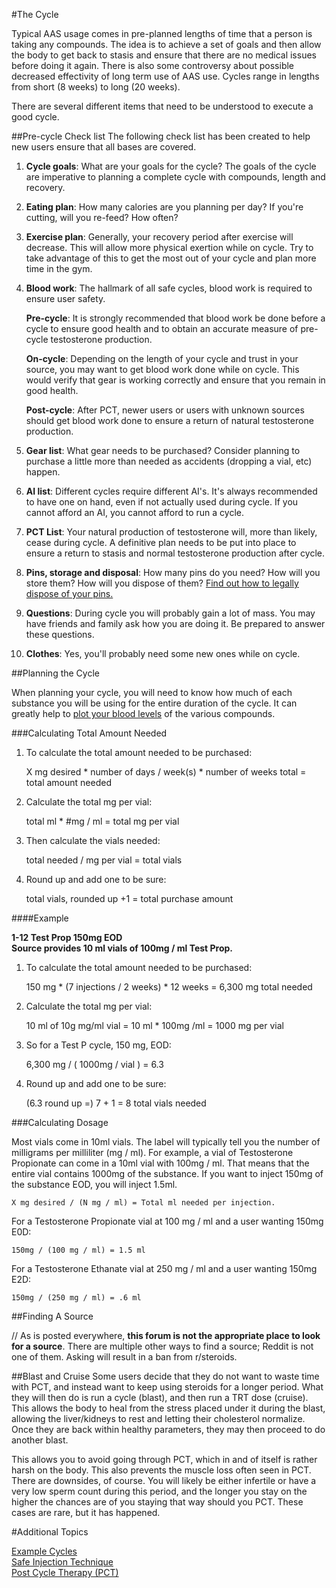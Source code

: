 #The Cycle  

Typical AAS usage comes in pre-planned lengths of time that a person is taking any compounds.  The idea is to achieve a set of goals and then allow the body to get back to stasis and ensure that there are no medical issues before doing it again.  There is also some controversy about possible decreased effectivity of long term use of AAS use.  Cycles range in lengths from short (8 weeks) to long (20 weeks).

There are several different items that need to be understood to execute a good cycle.

##Pre-cycle Check list
The following check list has been created to help new users ensure that all bases are covered.

1. **Cycle goals**:  What are your goals for the cycle?  The goals of the cycle are imperative to planning a complete cycle with compounds, length and recovery.  

2. **Eating plan**: How many calories are you planning per day?  If you're cutting, will you re-feed?  How often?  

3. **Exercise plan**: Generally, your recovery period after exercise will decrease.  This will allow more physical exertion while on cycle.  Try to take advantage of this to get the most out of your cycle and plan more time in the gym.  

4. **Blood work**: The hallmark of all safe cycles, blood work is required to ensure user safety. 

    **Pre-cycle**: It is strongly recommended that blood work be done before a cycle to ensure good health and to obtain an accurate measure of pre-cycle testosterone production.  

    **On-cycle**:  Depending on the length of your cycle and trust in your source, you may want to get blood work done while on cycle.  This would verify that gear is working correctly and ensure that you remain in good health.  

    **Post-cycle**: After PCT, newer users or users with unknown sources should get blood work done to ensure a return of natural testosterone production.  

5. **Gear list**: What gear needs to be purchased?  Consider planning to purchase a little more than needed as accidents (dropping a vial, etc) happen.  

6. **AI list**: Different cycles require different AI's.  It's always recommended to have one on hand, even if not actually used during cycle.  If you cannot afford an AI, you cannot afford to run a cycle.  

7. **PCT List**: Your natural production of testosterone will, more than likely, cease during cycle.  A definitive plan needs to be put into place to ensure a return to stasis and normal testosterone production after cycle.  

8. **Pins, storage and disposal**: How many pins do you need?  How will you store them?  How will you dispose of them?  [Find out how to legally dispose of your pins.](http://www.epa.gov/osw/nonhaz/industrial/medical/programs.htm)

9. **Questions**: During cycle you will probably gain a lot of mass.  You may have friends and family ask how you are doing it.  Be prepared to answer these questions.  

10. **Clothes**: Yes, you'll probably need some new ones while on cycle.

##Planning the Cycle

When planning your cycle, you will need to know how much of each substance you will be using for the entire duration of the cycle.  It can greatly help to [plot your blood levels](https://www.steroidplanner.com/) of the various compounds.

###Calculating Total Amount Needed

1. To calculate the total amount needed to be purchased:

     X mg desired * number of days / week(s) * number of weeks total = total amount needed 

2. Calculate the total mg per vial:

    total ml * #mg / ml  = total mg per vial

3. Then calculate the vials needed:

    total needed / mg per vial = total vials

4. Round up and add one to be sure:

    total vials, rounded up +1 = total purchase amount

####Example

**1-12 Test Prop 150mg EOD  
Source provides 10 ml vials of 100mg / ml Test Prop.**

1. To calculate the total amount needed to be purchased:  

    150 mg * (7 injections / 2 weeks) * 12 weeks = 6,300 mg total needed

2. Calculate the total mg per vial:

    10 ml of 10g mg/ml vial = 10 ml * 100mg /ml = 1000 mg per vial

3. So for a Test P cycle, 150 mg, EOD:

    6,300 mg / ( 1000mg / vial ) = 6.3

4. Round up and add one to be sure:

   (6.3 round up =) 7 + 1 = 8 total vials needed

###Calculating Dosage

Most vials come in 10ml vials.  The label will typically tell you the number of milligrams per milliliter (mg / ml).  For example, a vial of Testosterone Propionate can come in a 10ml vial with 100mg / ml.  That means that the entire vial contains 1000mg of the substance.  If you want to inject 150mg of the substance EOD, you will inject 1.5ml.

    X mg desired / (N mg / ml) = Total ml needed per injection.

For a Testosterone Propionate vial at 100 mg / ml and a user wanting 150mg E0D:

    150mg / (100 mg / ml) = 1.5 ml

For a Testosterone Ethanate vial at 250 mg / ml and a user wanting 150mg E2D:

    150mg / (250 mg / ml) = .6 ml

##Finding A Source

// As is posted everywhere, **this forum is not the appropriate place to look for a source**.  There are multiple other ways to find a source; Reddit is not one of them. Asking will result in a ban from r/steroids.

##Blast and Cruise
Some users decide that they do not want to waste time with PCT, and instead want to keep using steroids for a longer period. What they will then do is run a cycle (blast), and then run a TRT dose (cruise). This allows the body to heal from the stress placed under it during the blast, allowing the liver/kidneys to rest and letting their cholesterol normalize. Once they are back within healthy parameters, they may then proceed to do another blast. 

This allows you to avoid going through PCT, which in and of itself is rather harsh on the body. This also prevents the muscle loss often seen in PCT. There are downsides, of course. You will likely be either infertile or have a very low sperm count during this period, and the longer you stay on the higher the chances are of you staying that way should you PCT. These cases are rare, but it has happened. 

#Additional Topics

[Example Cycles](/r/steroids/wiki/thecycle/examples)  
[Safe Injection Technique](/r/steroids/wiki/thecycle/injecting)  
[Post Cycle Therapy (PCT)](/r/steroids/wiki/thecycle/pct)